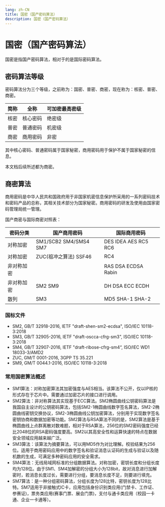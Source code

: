 ```yaml
---
lang: zh-CN
title: 国密（国产密码算法）
description: 国密（国产密码算法）
---
```


# 国密（国产密码算法）

国密是指国产密码算法，相对于的是国际密码算法。

## 密码算法等级

密码算法分为三个等级，之前称为：国密、普密、商密，现在称为：核密、普密、商密。

| 简称  | 全称   | 可加密最高密级 |
|-----|------|---------|
| 核密  | 核心密码 | 绝密级     |
| 普密  | 普通密码 | 机密级     |
| 商密  | 商用密码 | 非密      |

其中核心密码、普通密码属于国家秘密，商用密码用于保护不属于国家秘密的信息。

本文档后续所述都为商密。

## 商密算法

商用密码是中华人民共和国政府用于非国家机密信息保护所采用的一系列密码技术和密码产品的总称，其相关技术部分为国家秘密。商用密码的研发及使用由国家密码管理局统一管理。

国产商密与国际商密对照表：

| 密码分类  | 国产商用密码                | 国际商用密码               |
|-------|-----------------------|----------------------|
| 对称加密  | SM1/SCB2 SM4/SMS4 SM7 | DES IDEA AES RC5 RC6 |
| 对称加密  | ZUC(祖冲之算法) SSF46      | RC4                  |
| 非对称加密 |                       | RAS DSA ECDSA Rabin  |
| 非对称加密 | SM2 SM9               | DH DSA ECC ECDH      |
| 散列    | SM3                   | MD5 SHA-1 SHA-2      |

### 国标文件

* SM2, GB/T 32918-2016, IETF "draft-shen-sm2-ecdsa", ISO/IEC 10118-3:2018
* SM3, GB/T 32905-2016, IETF "draft-oscca-cfrg-sm3", ISO/IEC 10118-3:2018
* SM4, GB/T 32907-2016, IETF "draft-ribose-cfrg-sm4“, ISO/IEC WD1 18033-3/AMD2
* ZUC, GM/T 0001-2016, 3GPP TS 35.221
* SM9, GM/T 0044.1-2016, ISO/IEC 10118-3:2018

### 常用国密算法概述

* SM1算法：对称加密算法其加密强度与AES相当。该算法不公开，仅以IP核的形式存在于芯片中。需要通过加密芯片的接口进行调用。
* SM2算法：非对称算法其实现基于ECC算法。SM2椭圆曲线公钥密码算法是我国自主设计的公钥密码算法，包括SM2-1椭圆曲线数字签名算法，SM2-2椭圆曲线密钥交换协议，SM2-3椭圆曲线公钥加密算法，分别用于实现数字签名密钥协商和数据加密等功能。SM2算法与RSA算法不同的是，SM2算法是基于椭圆曲线上点群离散对数难题，相对于RSA算法，256位的SM2密码强度已经比2048位的RSA密码强度要高。SM2以其高安全性和运算快速的特点在数据安全领域应用越来越广泛。
* SM3算法：该算法为摘要算法，可以用MD5作为对比理解。校验结果为256位。适用于商用密码应用中的数字签名和验证消息认证码的生成与验证以及随机数的生成，可满足多种密码应用的安全需求。
* SM4算法：无线局域网标准的分组数据算法。对称加密，密钥长度和分组长度均为128位。由于SM1、SM4加解密的分组大小为128bit，故对消息进行加解密时，若消息长度过长，需要进行分组，要消息长度不足，则要进行填充。
* SM7算法：是一种分组密码算法，分组长度为128比特，密钥长度为128比特。SM7适用于非接触式IC卡，应用包括身份识别类应用(门禁卡、工作证、参赛证)，票务类应用(赛事门票、展会门票)，支付与通卡类应用（校园一卡通、企业一卡通等）。
